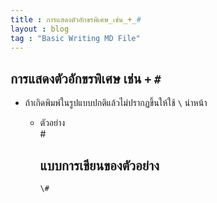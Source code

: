 ```yaml
---
title : การแสดงตัวอักขรพิเศษ_เช่น_+_#
layout : blog
tag : "Basic Writing MD File"
---
```

## การแสดงตัวอักขรพิเศษ เช่น ```+``` ```#```
  + ถ้าเกิดพิมพ์ในรูปแบบปกติแล้วไม่ปรากฏขึ้นให้ใช้ ```\``` นำหน้า
    + ตัวอย่าง <br>
      \# 
      
      แบบการเขียนของตัวอย่าง
      ---
      ```
      \#
      ```     
      
      

